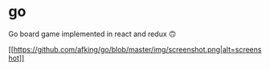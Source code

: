 # go
Go board game implemented in react and redux 🙃

[[https://github.com/afking/go/blob/master/img/screenshot.png|alt=screenshot]]
